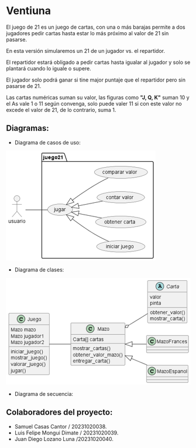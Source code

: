 # Ventiuna
El juego de 21 es un juego de cartas, con una o más barajas permite a dos jugadores pedir cartas hasta estar lo más próximo al valor de 21 sin pasarse.

En esta versión simularemos un 21 de un jugador vs. el repartidor.

El repartidor estará obligado a pedir cartas hasta igualar al jugador y solo se plantará cuando lo iguale o supere.

El jugador solo podrá ganar si tine major puntaje que el repartidor pero sin pasarse de 21.

Las cartas numéricas suman su valor, las figuras como __"J, Q, K"__ suman 10 y el As vale 1 o 11 según convenga, solo puede valer 11 si con este valor no excede el valor de 21, de lo contrario, suma 1.

## Diagramas:

- Diagrama de casos de uso:

![Casos de uso](out/diagramas/casos_de_uso/casos_de_uso.png)
- Diagrama de clases:

![Clases](out/diagramas/clases/clases.png)
- Diagrama de secuencia:

## Colaboradores del proyecto:
+ Samuel Casas Cantor / 20231020038.
+ Luis Felipe Mongui Dimate / 20231020039.
+ Juan Diego Lozano Luna /20231020040.